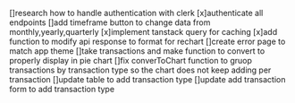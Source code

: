 []research how to handle authentication with clerk
[x]authenticate all endpoints
[]add timeframe button to change data from monthly,yearly,quarterly
[x]implement tanstack query for caching
[x]add function to modify api response to format for rechart
[]create error page to match app theme
[]take transactions and make function to convert to properly display in pie chart
[]fix converToChart function to gruop transactions by transaction type so the chart does not keep adding per transaction
[]update table to add transaction type
[]update add transaction form to add transaction type
